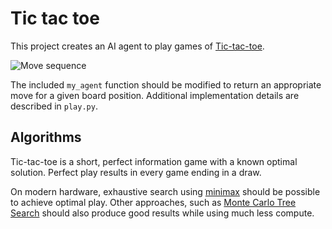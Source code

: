 Tic tac toe
===========

This project creates an AI agent to play games of [Tic-tac-toe](https://en.wikipedia.org/wiki/Tic-tac-toe).

![Move sequence](https://upload.wikimedia.org/wikipedia/commons/1/1b/Tic-tac-toe-game-1.svg)

The included `my_agent` function should be modified to return an appropriate move for a given board position. Additional implementation details are described in `play.py`.

Algorithms
----------

Tic-tac-toe is a short, perfect information game with a known optimal solution. Perfect play results in every game ending in a draw.

On modern hardware, exhaustive search using [minimax](https://en.wikipedia.org/wiki/Minimax) should be possible to achieve optimal play. Other approaches, such as [Monte Carlo Tree Search](https://en.wikipedia.org/wiki/Monte_Carlo_tree_search) should also produce good results while using much less compute.
